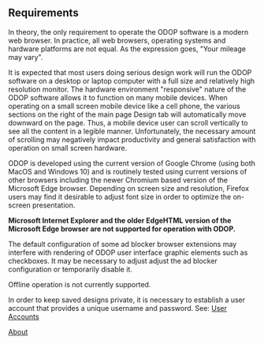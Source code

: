 ## Requirements

In theory, the only requirement to operate the ODOP software is a modern web browser.
In practice, all web browsers, operating systems and hardware platforms are not equal.
As the expression goes, "Your mileage may vary".   

It is expected that most users doing serious design work will run the ODOP software on a
desktop or laptop computer with a full size and relatively high resolution monitor. 
The hardware environment "responsive" nature of the ODOP software allows 
it to function on many mobile devices.
When operating on a small screen mobile device like a cell phone, 
the various sections on the right of the main page Design tab will automatically 
move downward on the page.
Thus, a mobile device user can scroll vertically to see all the content in 
a legible manner.
Unfortunately, the necessary amount of scrolling may negatively impact productivity and 
general satisfaction with operation on small screen hardware.

ODOP is developed using the current version of Google Chrome (using both MacOS and Windows 10)
and is routinely tested using current versions of other browsers including 
the newer Chromium based version of the Microsoft Edge browser. 
Depending on screen size and resolution, 
Firefox users may find it desirable to adjust font size in order to optimize the on-screen presentation.   

**Microsoft Internet Explorer and the older EdgeHTML version of the Microsoft Edge browser are not supported for operation with ODOP.**  

The default configuration of some ad blocker browser extensions may interfere with rendering 
of ODOP user interface graphic elements such as checkboxes. 
It may be necessary to adjust adjust the ad blocker configuration or temporarily disable it.   

Offline operation is not currently supported.

In order to keep saved designs private, it is necessary to establish a user account that provides
a unique username and password.
See: [User Accounts](userAccounts)

[About](./)
